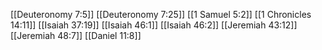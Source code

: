 [[Deuteronomy 7:5]]
[[Deuteronomy 7:25]]
[[1 Samuel 5:2]]
[[1 Chronicles 14:11]]
[[Isaiah 37:19]]
[[Isaiah 46:1]]
[[Isaiah 46:2]]
[[Jeremiah 43:12]]
[[Jeremiah 48:7]]
[[Daniel 11:8]]
